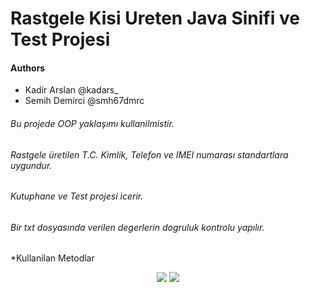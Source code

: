 # Rastgele Kisi Ureten Java Sinifi ve Test Projesi

#### Authors 

* Kadir Arslan @kadars_
* Semih Demirci @smh67dmrc

###### Bu projede OOP yaklaşımı kullanilmistir. 
###### Rastgele üretilen T.C. Kimlik, Telefon ve IMEI numarası standartlara uygundur.
###### Kutuphane ve Test projesi icerir.
###### Bir txt dosyasında verilen degerlerin dogruluk kontrolu yapılır.

*Kullanilan Metodlar

<p align="center">
  <img src="C:\Users\kadoa\OneDrive\Masaüstü\metodlar.png" />
  <img src="C:\Users\kadoa\OneDrive\Masaüstü\metodlarr.png" />
</p>